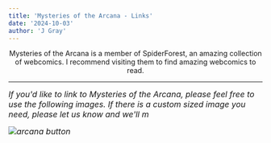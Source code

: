 ```yaml
---
title: 'Mysteries of the Arcana - Links'
date: '2024-10-03'
author: 'J Gray'
---
```

<div style="text-align: center;">Mysteries of the Arcana is a member of SpiderForest, an amazing collection of webcomics. I recommend visiting them to find amazing webcomics to read.</div>
<div style="text-align: center;">
  <a href="http://spiderforest.net/" class="" classname="" target="_blank" name="">
    <img src="/pics/spiderforestlogo.jpg" border="0" alt="" hspace="" vspace="">
  </a>
</div>
<hr>
<p></p>
<p>
  <font style="font-style: italic;" size="3">If you'd like to link to Mysteries of the Arcana, please feel free to use the following images. If there is a custom sized image you need, please let us know and we'll m <br>
  </font>
</p>
<p>
  <font style="font-style: italic;" size="3">
    <img alt="arcana button" src="/pics/motabutton.jpg" border="0" hspace="" vspace="">
  </font>
  <br>
  <font style="font-style: italic;" size="3">
    <br>
  </font>
  <font style="font-style: italic;" size="3">
    <img alt="" src="/pics/motasquare.jpg" border="0" hspace="" vspace="">
    <br>
  </font>
  <font style="font-style: italic;" size="3">
    <br>
    <img src="/pics/mota200x40.jpg" border="0" alt="" hspace="" vspace="">
    <br>
    <br>
    <img alt="" src="/pics/motabanner.jpg" border="0" hspace="" vspace="">
    <br>
  </font>
</p>
